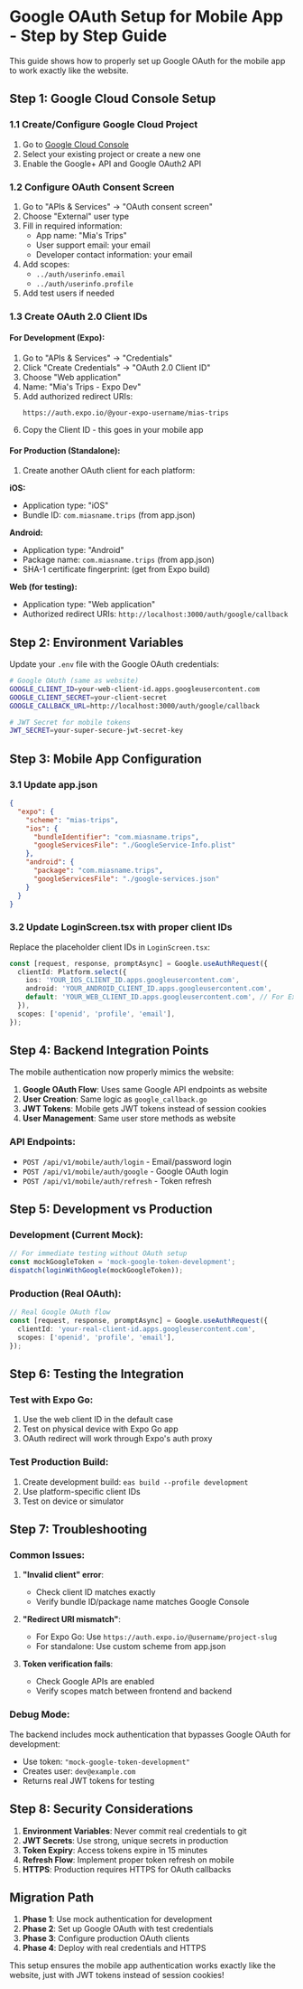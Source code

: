 # Google OAuth Setup for Mobile App - Step by Step Guide

This guide shows how to properly set up Google OAuth for the mobile app to work exactly like the website.

## Step 1: Google Cloud Console Setup

### 1.1 Create/Configure Google Cloud Project
1. Go to [Google Cloud Console](https://console.cloud.google.com/)
2. Select your existing project or create a new one
3. Enable the Google+ API and Google OAuth2 API

### 1.2 Configure OAuth Consent Screen
1. Go to "APIs & Services" → "OAuth consent screen"
2. Choose "External" user type
3. Fill in required information:
   - App name: "Mia's Trips"
   - User support email: your email
   - Developer contact information: your email
4. Add scopes:
   - `../auth/userinfo.email`
   - `../auth/userinfo.profile`
5. Add test users if needed

### 1.3 Create OAuth 2.0 Client IDs

#### For Development (Expo):
1. Go to "APIs & Services" → "Credentials"
2. Click "Create Credentials" → "OAuth 2.0 Client ID"
3. Choose "Web application"
4. Name: "Mia's Trips - Expo Dev"
5. Add authorized redirect URIs:
   ```
   https://auth.expo.io/@your-expo-username/mias-trips
   ```
6. Copy the Client ID - this goes in your mobile app

#### For Production (Standalone):
1. Create another OAuth client for each platform:

**iOS:**
- Application type: "iOS"
- Bundle ID: `com.miasname.trips` (from app.json)

**Android:**
- Application type: "Android"
- Package name: `com.miasname.trips` (from app.json)
- SHA-1 certificate fingerprint: (get from Expo build)

**Web (for testing):**
- Application type: "Web application"
- Authorized redirect URIs: `http://localhost:3000/auth/google/callback`

## Step 2: Environment Variables

Update your `.env` file with the Google OAuth credentials:

```bash
# Google OAuth (same as website)
GOOGLE_CLIENT_ID=your-web-client-id.apps.googleusercontent.com
GOOGLE_CLIENT_SECRET=your-client-secret
GOOGLE_CALLBACK_URL=http://localhost:3000/auth/google/callback

# JWT Secret for mobile tokens
JWT_SECRET=your-super-secure-jwt-secret-key
```

## Step 3: Mobile App Configuration

### 3.1 Update app.json
```json
{
  "expo": {
    "scheme": "mias-trips",
    "ios": {
      "bundleIdentifier": "com.miasname.trips",
      "googleServicesFile": "./GoogleService-Info.plist"
    },
    "android": {
      "package": "com.miasname.trips",
      "googleServicesFile": "./google-services.json"
    }
  }
}
```

### 3.2 Update LoginScreen.tsx with proper client IDs

Replace the placeholder client IDs in `LoginScreen.tsx`:

```typescript
const [request, response, promptAsync] = Google.useAuthRequest({
  clientId: Platform.select({
    ios: 'YOUR_IOS_CLIENT_ID.apps.googleusercontent.com',
    android: 'YOUR_ANDROID_CLIENT_ID.apps.googleusercontent.com', 
    default: 'YOUR_WEB_CLIENT_ID.apps.googleusercontent.com', // For Expo Go
  }),
  scopes: ['openid', 'profile', 'email'],
});
```

## Step 4: Backend Integration Points

The mobile authentication now properly mimics the website:

1. **Google OAuth Flow**: Uses same Google API endpoints as website
2. **User Creation**: Same logic as `google_callback.go`
3. **JWT Tokens**: Mobile gets JWT tokens instead of session cookies
4. **User Management**: Same user store methods as website

### API Endpoints:
- `POST /api/v1/mobile/auth/login` - Email/password login
- `POST /api/v1/mobile/auth/google` - Google OAuth login  
- `POST /api/v1/mobile/auth/refresh` - Token refresh

## Step 5: Development vs Production

### Development (Current Mock):
```typescript
// For immediate testing without OAuth setup
const mockGoogleToken = 'mock-google-token-development';
dispatch(loginWithGoogle(mockGoogleToken));
```

### Production (Real OAuth):
```typescript
// Real Google OAuth flow
const [request, response, promptAsync] = Google.useAuthRequest({
  clientId: 'your-real-client-id.apps.googleusercontent.com',
  scopes: ['openid', 'profile', 'email'],
});
```

## Step 6: Testing the Integration

### Test with Expo Go:
1. Use the web client ID in the default case
2. Test on physical device with Expo Go app
3. OAuth redirect will work through Expo's auth proxy

### Test Production Build:
1. Create development build: `eas build --profile development`
2. Use platform-specific client IDs
3. Test on device or simulator

## Step 7: Troubleshooting

### Common Issues:

1. **"Invalid client" error**:
   - Check client ID matches exactly
   - Verify bundle ID/package name matches Google Console

2. **"Redirect URI mismatch"**:
   - For Expo Go: Use `https://auth.expo.io/@username/project-slug`
   - For standalone: Use custom scheme from app.json

3. **Token verification fails**:
   - Check Google APIs are enabled
   - Verify scopes match between frontend and backend

### Debug Mode:
The backend includes mock authentication that bypasses Google OAuth for development:
- Use token: `"mock-google-token-development"`
- Creates user: `dev@example.com`
- Returns real JWT tokens for testing

## Step 8: Security Considerations

1. **Environment Variables**: Never commit real credentials to git
2. **JWT Secrets**: Use strong, unique secrets in production
3. **Token Expiry**: Access tokens expire in 15 minutes
4. **Refresh Flow**: Implement proper token refresh on mobile
5. **HTTPS**: Production requires HTTPS for OAuth callbacks

## Migration Path

1. **Phase 1**: Use mock authentication for development
2. **Phase 2**: Set up Google OAuth with test credentials  
3. **Phase 3**: Configure production OAuth clients
4. **Phase 4**: Deploy with real credentials and HTTPS

This setup ensures the mobile app authentication works exactly like the website, just with JWT tokens instead of session cookies!